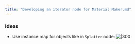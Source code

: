 ```yaml
---
title: "Developing an iterator node for Material Maker.md"
---
```


### Ideas
- Use instance map for objects like in `Splatter` node:
![|300](https://i.imgur.com/R5ovGT6.png)

